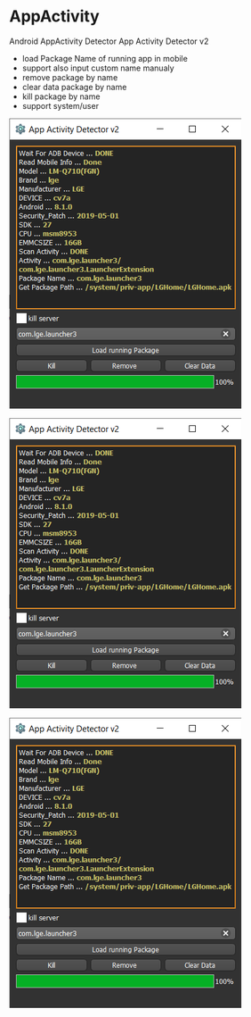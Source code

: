 # AppActivity
Android AppActivity Detector 
App Activity Detector v2
- load Package Name of running app in mobile
- support also input custom name manualy
- remove package by name
- clear data package by name
- kill package by name
- support system/user


![Pic](https://github.com/Muhmmad-Almuhmmah/AppActivity/blob/main/imgs/1.png)

![Pic](https://github.com/Muhmmad-Almuhmmah/AppActivity/blob/main/imgs/1.png)

![Pic](https://github.com/Muhmmad-Almuhmmah/AppActivity/blob/main/imgs/1.png)
